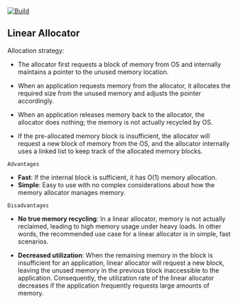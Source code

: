 
[![Build](https://github.com/keqing996/MemoryAllocator/actions/workflows/multi-platform.yml/badge.svg)](https://github.com/keqing996/MemoryAllocator/actions/workflows/multi-platform.yml)

## Linear Allocator

Allocation strategy: 

- The allocator first requests a block of memory from OS and internally maintains a pointer to the unused memory location.

- When an application requests memory from the allocator, it allocates the required size from the unused memory and adjusts the pointer accordingly.

- When an application releases memory back to the allocator, the allocator does nothing; the memory is not actually recycled by OS.

- If the pre-allocated memory block is insufficient, the allocator will request a new block of memory from the OS, and the allocator internally uses a linked list to keep track of the allocated memory blocks.

`Advantages`

- **Fast**: If the internal block is sufficient, it has O(1) memory allocation. 
- **Simple**: Easy to use with no complex considerations about how the memory allocator manages memory.

`Disadvantages`

- **No true memory recycling**: In a linear allocator, memory is not actually reclaimed, leading to high memory usage under heavy loads. In other words, the recommended use case for a linear allocator is in simple, fast scenarios.

- **Decreased utilization**: When the remaining memory in the block is insufficient for an application, linear allocator will request a new block, leaving the unused memory in the previous block inaccessible to the application. Consequently, the utilization rate of the linear allocator decreases if the application frequently requests large amounts of memory.
